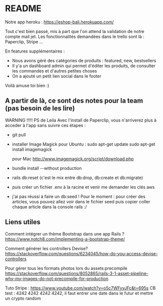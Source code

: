 # README

Notre app heroku : https://eshop-bali.herokuapp.com/

Tout c'est bien passé, mis à part que l'on attend la validation de notre compte mail jet. 
Les fonctionnalités demandées dans le trello sont là : Paperclip, Stripe ... 

En features supplémentaires :
- Nous avons géré des catégories de produits : featured, new, bestsellers
- Il y'a un dashboard admin qui permet d'éditer les produits, de consulter les commandes et d'autres petites choses
- On a ajouté un petit lien social dans le footer

Voilà amuse toi bien :)









## A partir de là, ce sont des notes pour la team (pas besoin de les lire)
WARNING !!!!!
PS de Leila
Avec l'install de Paperclip, vous n'arriverez plus à acceder à l'app sans suivre ces étapes :
- git pull
- installer Image Magick
    pour Ubuntu : 
       sudo apt-get update
       sudo apt-get install imagemagick

    pour Mac http://www.imagemagick.org/script/download.php

- bundle install --without production
- rails db:reset (c'est le mix entre db:drop, db:create et db:migrate)
- puis créer un fichier .env à la racine et venir me demander les clés aws
- j'ai pas réussi à faire un db:seed !
Pour le moment :  pour créer des articles, vous pouvez allez voir dans le fichier seed puis copier coller chaque article dans la console rails :/





## Liens utiles
Comment intégrer un thème Bootstrap dans une app Rails ?
https://www.notch8.com/implementing-a-bootstrap-theme/

Comment générer les controllers Devise?
https://stackoverflow.com/questions/6234045/how-do-you-access-devise-controllers

Pour gérer tous les formats photos lors du assets:precompile
https://stackoverflow.com/questions/8052865/rails-3-1-asset-pipeline-why-my-images-do-not-precompile-for-production

Tuto Stripe : 
https://www.youtube.com/watch?v=o5c7WFyyJFc&t=695s
CB test : 4242 4242 4242 4242, il faut entrer une date dans le futur et mettre un crypto random